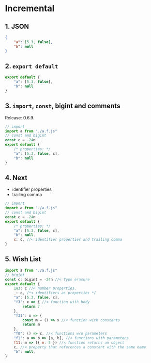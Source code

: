 # Incremental

## 1. JSON

```json
{
    "a": [5.3, false],
    "b": null
}
```

## 2. `export default`

```js
export default {
    "a": [5.3, false],
    "b": null
}
```

## 3. `import`, `const`, bigint and comments

Release: 0.6.9.

```js
// import
import a from "./a.f.js"
// const and bigint
const c = -24n
export default {
    /* properties: */
    "a": [5.3, false, c],
    "b": null
}
```

## 4. Next

- identifier properties
- trailing comma

```js
// import
import a from "./a.f.js"
// const and bigint
const c = -24n
export default {
    /* properties: */
    "a": [5.3, false, c],
    "b": null,
    c: c, //< identifier properties and trailing comma
}
```

## 5. Wish List

```js
import a from "./a.f.js"
// bigint
const c: bigint = -24n //< Type erasure
export default {
    1e3: c //< number properties.
    _: c, /*< identifiers as properties */
    "a": [5.3, false, c],
    "f3": x => { //< function with body
        return 7
    },
    "f31": x => {
        const m = () => x //< function with constants
        return m
    },
    "f0": () => c, //< functions w/o parameters
    "f1": a => b => [a, b], //< functions with parameters
    f11: m => ({ m: 5 }) //< function returns an object
    c, //< property that references a constant with the same name
    "b": null,
}
```

